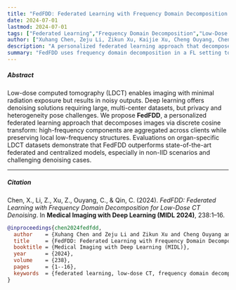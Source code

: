 ```yaml
---
title: "FedFDD: Federated Learning with Frequency Domain Decomposition for Low-Dose CT Denoising"
date: 2024-07-01
lastmod: 2024-07-01
tags: ["Federated Learning","Frequency Domain Decomposition","Low-Dose CT","Medical Imaging","Deep Learning"]
author: ["Xuhang Chen, Zeju Li, Zikun Xu, Kaijie Xu, Cheng Ouyang, Chen Qin (MIDL 2024)"]
description: "A personalized federated learning approach that decomposes LDCT images into frequency components for robust denoising across heterogeneous clients."
summary: "FedFDD uses frequency domain decomposition in a FL setting to improve LDCT denoising."
---
```


<!--more-->

##### Abstract

Low-dose computed tomography (LDCT) enables imaging with minimal radiation exposure but results in noisy outputs. Deep learning offers denoising solutions requiring large, multi-center datasets, but privacy and heterogeneity pose challenges. We propose **FedFDD**, a personalized federated learning approach that decomposes images via discrete cosine transform: high-frequency components are aggregated across clients while preserving local low-frequency structures. Evaluations on organ-specific LDCT datasets demonstrate that FedFDD outperforms state-of-the-art federated and centralized models, especially in non-IID scenarios and challenging denoising cases.

---

##### Citation

Chen, X., Li, Z., Xu, Z., Ouyang, C., & Qin, C. (2024). *FedFDD: Federated Learning with Frequency Domain Decomposition for Low-Dose CT Denoising*. In **Medical Imaging with Deep Learning (MIDL 2024)**, 238:1–16.

```BibTeX
@inproceedings{chen2024fedfdd,
  author    = {Xuhang Chen and Zeju Li and Zikun Xu and Cheng Ouyang and Chen Qin},
  title     = {FedFDD: Federated Learning with Frequency Domain Decomposition for Low-Dose CT Denoising},
  booktitle = {Medical Imaging with Deep Learning (MIDL)},
  year      = {2024},
  volume    = {238},
  pages     = {1--16},
  keywords  = {federated learning, low-dose CT, frequency domain decomposition, medical imaging}
}
